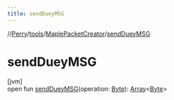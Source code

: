```yaml
---
title: sendDueyMSG
---
```

//[Perry](../../../index.html)/[tools](../index.html)/[MaplePacketCreator](index.html)/[sendDueyMSG](send-duey-m-s-g.html)



# sendDueyMSG



[jvm]\
open fun [sendDueyMSG](send-duey-m-s-g.html)(operation: [Byte](https://kotlinlang.org/api/latest/jvm/stdlib/kotlin/-byte/index.html)): [Array](https://kotlinlang.org/api/latest/jvm/stdlib/kotlin/-array/index.html)<[Byte](https://kotlinlang.org/api/latest/jvm/stdlib/kotlin/-byte/index.html)>




